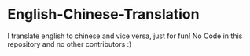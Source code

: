 # English-Chinese-Translation
I translate english to chinese and vice versa, just for fun! No Code in this repository and no other contributors :)
